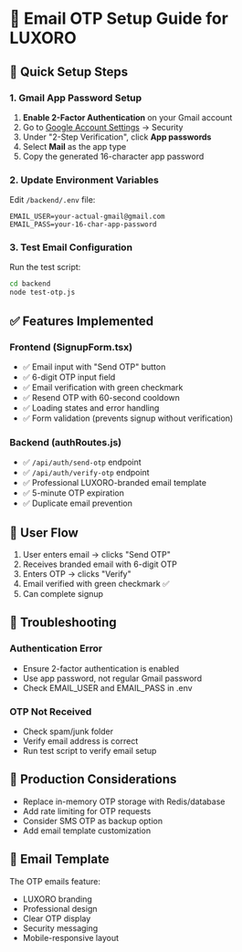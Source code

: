 # 📧 Email OTP Setup Guide for LUXORO

## 🚀 Quick Setup Steps

### 1. Gmail App Password Setup
1. **Enable 2-Factor Authentication** on your Gmail account
2. Go to [Google Account Settings](https://myaccount.google.com/) → Security
3. Under "2-Step Verification", click **App passwords**
4. Select **Mail** as the app type
5. Copy the generated 16-character app password

### 2. Update Environment Variables
Edit `/backend/.env` file:
```env
EMAIL_USER=your-actual-gmail@gmail.com
EMAIL_PASS=your-16-char-app-password
```

### 3. Test Email Configuration
Run the test script:
```bash
cd backend
node test-otp.js
```

## ✅ Features Implemented

### Frontend (SignupForm.tsx)
- ✅ Email input with "Send OTP" button
- ✅ 6-digit OTP input field
- ✅ Email verification with green checkmark
- ✅ Resend OTP with 60-second cooldown
- ✅ Loading states and error handling
- ✅ Form validation (prevents signup without verification)

### Backend (authRoutes.js)
- ✅ `/api/auth/send-otp` endpoint
- ✅ `/api/auth/verify-otp` endpoint
- ✅ Professional LUXORO-branded email template
- ✅ 5-minute OTP expiration
- ✅ Duplicate email prevention

## 🎯 User Flow
1. User enters email → clicks "Send OTP"
2. Receives branded email with 6-digit OTP
3. Enters OTP → clicks "Verify"
4. Email verified with green checkmark ✅
5. Can complete signup

## 🔧 Troubleshooting

### Authentication Error
- Ensure 2-factor authentication is enabled
- Use app password, not regular Gmail password
- Check EMAIL_USER and EMAIL_PASS in .env

### OTP Not Received
- Check spam/junk folder
- Verify email address is correct
- Run test script to verify email setup

## 📱 Production Considerations
- Replace in-memory OTP storage with Redis/database
- Add rate limiting for OTP requests
- Consider SMS OTP as backup option
- Add email template customization

## 🎨 Email Template
The OTP emails feature:
- LUXORO branding
- Professional design
- Clear OTP display
- Security messaging
- Mobile-responsive layout
